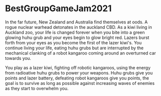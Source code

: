 # BestGroupGameJam2021

In the far future, New Zealand and Australia find themselves at oods. 
A rogue nuclear warhead detonates in the auckland CBD. 
As a kiwi living in Auckland zoo, your life is changed forever when you bite into a green glowing huhu grub and your eyes begin to glow bright red. 
Lazers burst forth from your eyes as you become the first of the lazer kiwi's. 
You continue living your life, eating huhu grubs but are interrupted by the mechanical clanking of a robot kangaroo coming around an overturned car towards you.


You play as a lazer kiwi, fighting off robotic kangaroos, using the energy from radioative huhu grubs to power your weapons.
Huhu grubs give you points and lazer battery, defeating robot kangaroos give you points, the goal is to survive as long as possible against increasing waves of enemies as they start to overwhelm you.
